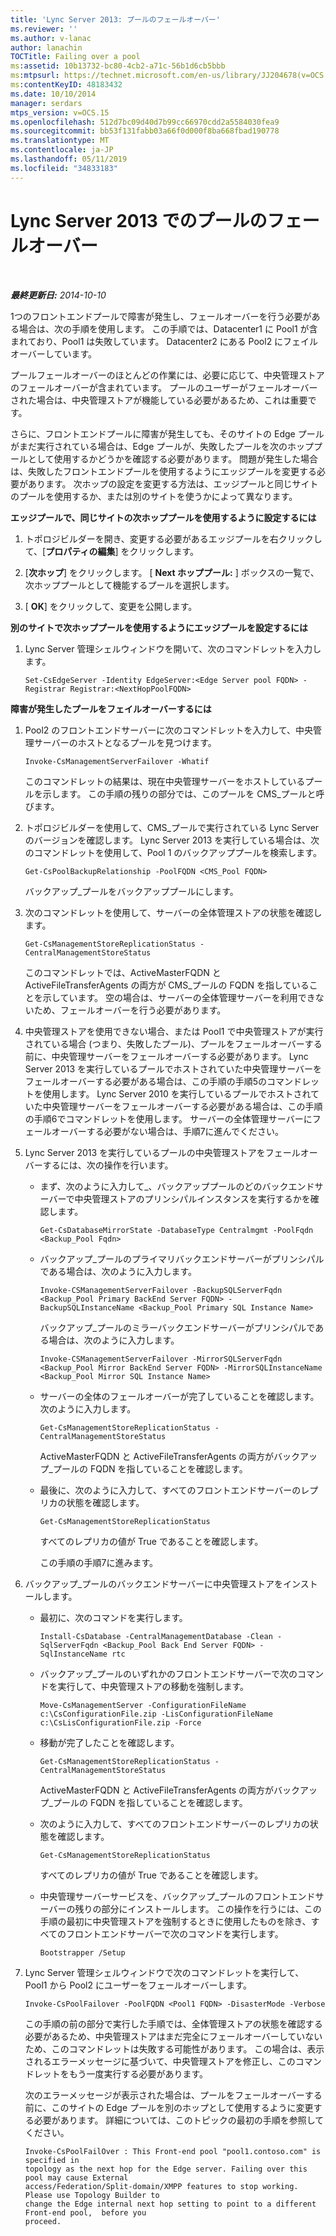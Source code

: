 ```yaml
---
title: 'Lync Server 2013: プールのフェールオーバー'
ms.reviewer: ''
ms.author: v-lanac
author: lanachin
TOCTitle: Failing over a pool
ms:assetid: 10b13732-bc80-4cb2-a71c-56b1d6cb5bbb
ms:mtpsurl: https://technet.microsoft.com/en-us/library/JJ204678(v=OCS.15)
ms:contentKeyID: 48183432
ms.date: 10/10/2014
manager: serdars
mtps_version: v=OCS.15
ms.openlocfilehash: 512d7bc09d40d7b99cc66970cdd2a5584030fea9
ms.sourcegitcommit: bb53f131fabb03a66f0d000f8ba668fbad190778
ms.translationtype: MT
ms.contentlocale: ja-JP
ms.lasthandoff: 05/11/2019
ms.locfileid: "34833183"
---
```

<div data-xmlns="http://www.w3.org/1999/xhtml">

<div class="topic" data-xmlns="http://www.w3.org/1999/xhtml" data-msxsl="urn:schemas-microsoft-com:xslt" data-cs="http://msdn.microsoft.com/en-us/">

<div data-asp="http://msdn2.microsoft.com/asp">

# <a name="failing-over-a-pool-in-lync-server-2013"></a>Lync Server 2013 でのプールのフェールオーバー

</div>

<div id="mainSection">

<div id="mainBody">

<span> </span>

_**最終更新日:** 2014-10-10_

1つのフロントエンドプールで障害が発生し、フェールオーバーを行う必要がある場合は、次の手順を使用します。 この手順では、Datacenter1 に Pool1 が含まれており、Pool1 は失敗しています。 Datacenter2 にある Pool2 にフェイルオーバーしています。

プールフェールオーバーのほとんどの作業には、必要に応じて、中央管理ストアのフェールオーバーが含まれています。 プールのユーザーがフェールオーバーされた場合は、中央管理ストアが機能している必要があるため、これは重要です。

さらに、フロントエンドプールに障害が発生しても、そのサイトの Edge プールがまだ実行されている場合は、Edge プールが、失敗したプールを次のホッププールとして使用するかどうかを確認する必要があります。 問題が発生した場合は、失敗したフロントエンドプールを使用するようにエッジプールを変更する必要があります。 次ホップの設定を変更する方法は、エッジプールと同じサイトのプールを使用するか、または別のサイトを使うかによって異なります。

**エッジプールで、同じサイトの次ホッププールを使用するように設定するには**

1.  トポロジビルダーを開き、変更する必要があるエッジプールを右クリックして、[**プロパティの編集**] をクリックします。

2.  [**次ホップ**] をクリックします。 [ **Next ホッププール:** ] ボックスの一覧で、次ホッププールとして機能するプールを選択します。

3.  [ **OK**] をクリックして、変更を公開します。

**別のサイトで次ホッププールを使用するようにエッジプールを設定するには**

1.  Lync Server 管理シェルウィンドウを開いて、次のコマンドレットを入力します。
    
        Set-CsEdgeServer -Identity EdgeServer:<Edge Server pool FQDN> -Registrar Registrar:<NextHopPoolFQDN>

**障害が発生したプールをフェイルオーバーするには**

1.  Pool2 のフロントエンドサーバーに次のコマンドレットを入力して、中央管理サーバーのホストとなるプールを見つけます。
    
        Invoke-CsManagementServerFailover -Whatif
    
    このコマンドレットの結果は、現在中央管理サーバーをホストしているプールを示します。 この手順の残りの部分では、このプールを CMS\_プールと呼びます。

2.  トポロジビルダーを使用して、CMS\_プールで実行されている Lync Server のバージョンを確認します。 Lync Server 2013 を実行している場合は、次のコマンドレットを使用して、Pool 1 のバックアッププールを検索します。
    
        Get-CsPoolBackupRelationship -PoolFQDN <CMS_Pool FQDN>
    
    バックアップ\_プールをバックアッププールにします。

3.  次のコマンドレットを使用して、サーバーの全体管理ストアの状態を確認します。
    
        Get-CsManagementStoreReplicationStatus -CentralManagementStoreStatus 
    
    このコマンドレットでは、ActiveMasterFQDN と ActiveFileTransferAgents の両方が CMS\_プールの FQDN を指していることを示しています。 空の場合は、サーバーの全体管理サーバーを利用できないため、フェールオーバーを行う必要があります。

4.  中央管理ストアを使用できない場合、または Pool1 で中央管理ストアが実行されている場合 (つまり、失敗したプール)、プールをフェールオーバーする前に、中央管理サーバーをフェールオーバーする必要があります。 Lync Server 2013 を実行しているプールでホストされていた中央管理サーバーをフェールオーバーする必要がある場合は、この手順の手順5のコマンドレットを使用します。 Lync Server 2010 を実行しているプールでホストされていた中央管理サーバーをフェールオーバーする必要がある場合は、この手順の手順6でコマンドレットを使用します。 サーバーの全体管理サーバーにフェールオーバーする必要がない場合は、手順7に進んでください。

5.  Lync Server 2013 を実行しているプールの中央管理ストアをフェールオーバーするには、次の操作を行います。
    
      - まず、次のように入力して\_、バックアッププールのどのバックエンドサーバーで中央管理ストアのプリンシパルインスタンスを実行するかを確認します。
        
            Get-CsDatabaseMirrorState -DatabaseType Centralmgmt -PoolFqdn <Backup_Pool Fqdn>
    
      - バックアップ\_プールのプライマリバックエンドサーバーがプリンシパルである場合は、次のように入力します。
        
            Invoke-CSManagementServerFailover -BackupSQLServerFqdn <Backup_Pool Primary BackEnd Server FQDN> -BackupSQLInstanceName <Backup_Pool Primary SQL Instance Name>
        
        バックアップ\_プールのミラーバックエンドサーバーがプリンシパルである場合は、次のように入力します。
        
            Invoke-CSManagementServerFailover -MirrorSQLServerFqdn <Backup_Pool Mirror BackEnd Server FQDN> -MirrorSQLInstanceName <Backup_Pool Mirror SQL Instance Name>
    
      - サーバーの全体のフェールオーバーが完了していることを確認します。 次のように入力します。
        
            Get-CsManagementStoreReplicationStatus -CentralManagementStoreStatus 
        
        ActiveMasterFQDN と ActiveFileTransferAgents の両方がバックアップ\_プールの FQDN を指していることを確認します。
    
      - 最後に、次のように入力して、すべてのフロントエンドサーバーのレプリカの状態を確認します。
        
            Get-CsManagementStoreReplicationStatus 
        
        すべてのレプリカの値が True であることを確認します。
        
        この手順の手順7に進みます。

6.  バックアップ\_プールのバックエンドサーバーに中央管理ストアをインストールします。
    
      - 最初に、次のコマンドを実行します。
        
        ``` 
        Install-CsDatabase -CentralManagementDatabase -Clean -SqlServerFqdn <Backup_Pool Back End Server FQDN> -SqlInstanceName rtc  
        ```
    
      - バックアップ\_プールのいずれかのフロントエンドサーバーで次のコマンドを実行して、中央管理ストアの移動を強制します。
        
            Move-CsManagementServer -ConfigurationFileName c:\CsConfigurationFile.zip -LisConfigurationFileName c:\CsLisConfigurationFile.zip -Force 
    
      - 移動が完了したことを確認します。
        
            Get-CsManagementStoreReplicationStatus -CentralManagementStoreStatus 
        
        ActiveMasterFQDN と ActiveFileTransferAgents の両方がバックアップ\_プールの FQDN を指していることを確認します。
    
      - 次のように入力して、すべてのフロントエンドサーバーのレプリカの状態を確認します。
        
            Get-CsManagementStoreReplicationStatus 
        
        すべてのレプリカの値が True であることを確認します。
    
      - 中央管理サーバーサービスを、バックアップ\_プールのフロントエンドサーバーの残りの部分にインストールします。 この操作を行うには、この手順の最初に中央管理ストアを強制するときに使用したものを除き、すべてのフロントエンドサーバーで次のコマンドを実行します。
        
            Bootstrapper /Setup 

7.  Lync Server 管理シェルウィンドウで次のコマンドレットを実行して、Pool1 から Pool2 にユーザーをフェールオーバーします。
    
        Invoke-CsPoolFailover -PoolFQDN <Pool1 FQDN> -DisasterMode -Verbose
    
    この手順の前の部分で実行した手順では、全体管理ストアの状態を確認する必要があるため、中央管理ストアはまだ完全にフェールオーバーしていないため、このコマンドレットは失敗する可能性があります。 この場合は、表示されるエラーメッセージに基づいて、中央管理ストアを修正し、このコマンドレットをもう一度実行する必要があります。
    
    次のエラーメッセージが表示された場合は、プールをフェールオーバーする前に、このサイトの Edge プールを別のホップとして使用するように変更する必要があります。 詳細については、このトピックの最初の手順を参照してください。
    
        Invoke-CsPoolFailOver : This Front-end pool "pool1.contoso.com" is specified in
        topology as the next hop for the Edge server. Failing over this pool may cause External
        access/Federation/Split-domain/XMPP features to stop working. Please use Topology Builder to
        change the Edge internal next hop setting to point to a different Front-end pool,  before you
        proceed.

</div>

<span> </span>

</div>

</div>

</div>

